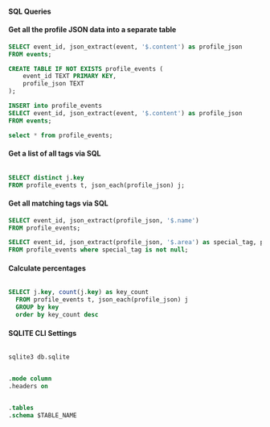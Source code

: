 #### SQL Queries

#### Get all the profile JSON data into a separate table

``` sql
SELECT event_id, json_extract(event, '$.content') as profile_json
FROM events;

CREATE TABLE IF NOT EXISTS profile_events (
    event_id TEXT PRIMARY KEY,
    profile_json TEXT
);

INSERT into profile_events
SELECT event_id, json_extract(event, '$.content') as profile_json
FROM events;

select * from profile_events;
```

#### Get a list of all tags via SQL

``` SQL

SELECT distinct j.key
FROM profile_events t, json_each(profile_json) j;

```

#### Get all matching tags via SQL

``` SQL
SELECT event_id, json_extract(profile_json, '$.name')
FROM profile_events;

SELECT event_id, json_extract(profile_json, '$.area') as special_tag, profile_json
FROM profile_events where special_tag is not null;


```

#### Calculate percentages
``` sql

SELECT j.key, count(j.key) as key_count
  FROM profile_events t, json_each(profile_json) j
  GROUP by key
  order by key_count desc

```

#### SQLITE CLI Settings

``` bash

sqlite3 db.sqlite

```

``` sql

.mode column
.headers on


.tables
.schema $TABLE_NAME

```